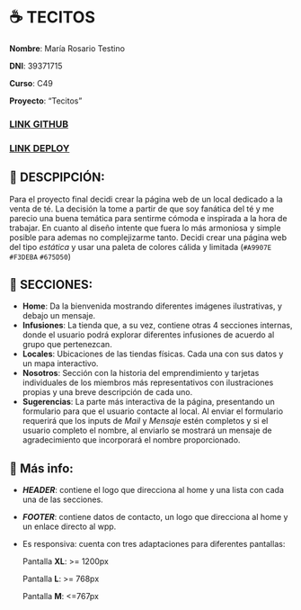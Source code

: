 # :coffee: TECITOS

**Nombre**: María Rosario Testino

**DNI**: 39371715

**Curso**: C49 

**Proyecto**: “Tecitos”

### **[LINK GITHUB](https://github.com/RoTestu/testino_final_bam)**

### **[LINK DEPLOY](https://rotestu.github.io/Tecitos_Testino/)**

## :cherry_blossom: DESCPIPCIÓN:
Para el proyecto final decidi crear la página web de un local dedicado a la venta de té. La decisión la tome a partir de que soy fanática del té y me parecio una buena temática para sentirme cómoda e inspirada a la hora de trabajar. En cuanto al diseño intente que fuera lo más armoniosa y simple posible para ademas no complejizarme tanto. Decidi crear una página web del tipo *estática* y usar una paleta de colores cálida y limitada (`#A9907E` `#F3DEBA` `#675D50`)

## :herb: SECCIONES:
* **Home**: Da la bienvenida mostrando diferentes imágenes ilustrativas, y debajo un mensaje.
* **Infusiones**: La tienda que, a su vez, contiene otras 4 secciones internas, donde el usuario podrá explorar diferentes infusiones de acuerdo al grupo que pertenezcan.
* **Locales**: Ubicaciones de las tiendas físicas. Cada una con sus datos y un mapa interactivo.
* **Nosotros**:  Sección con la historia del emprendimiento y tarjetas individuales de los miembros más representativos con ilustraciones propias y una breve descripción de cada uno.
* **Sugerencias**: La parte más interactiva de la página, presentando un formulario para que el usuario contacte al local. Al enviar el formulario requerirá que los inputs de *Mail* y *Mensaje* estén completos y si el usuario completo el nombre, al enviarlo se mostrará un mensaje de agradecimiento que incorporará el nombre proporcionado.

## :blossom: Más info:
* ***HEADER***: contiene el logo que direcciona al home y una lista con cada una de las secciones.
* ***FOOTER***: contiene datos de contacto, un logo que direcciona al home y un enlace directo al wpp.
* Es responsiva: cuenta con tres adaptaciones para diferentes pantallas:

   Pantalla **XL**: >= 1200px

   Pantalla **L**: >= 768px

   Pantalla **M**: <=767px
